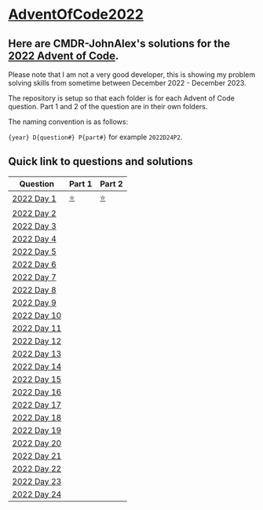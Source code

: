 # [AdventOfCode2022](https://adventofcode.com/2022/)

## Here are CMDR-JohnAlex's solutions for the [2022 Advent of Code](https://adventofcode.com/2022/).

Please note that I am not a very good developer, this is showing my problem solving skills from sometime between December 2022 - December 2023.

The repository is setup so that each folder is for each Advent of Code question. Part 1 and 2 of the question are in their own folders.

The naming convention is as follows:

`{year} D{question#} P{part#}` for example `2022D24P2`.

## Quick link to questions and solutions

| Question                                            | Part 1                         | Part 2                         |
| --------------------------------------------------- | ------------------------------ | ------------------------------ |
| [2022 Day 1](https://adventofcode.com/2022/day/1)   | [ :star: ](2022D1P1/main.cpp)  | [ :star: ](2022D1P2/main.cpp)  |
| [2022 Day 2](https://adventofcode.com/2022/day/2)   |                                |                                |
| [2022 Day 3](https://adventofcode.com/2022/day/3)   |                                |                                |
| [2022 Day 4](https://adventofcode.com/2022/day/4)   |                                |                                |
| [2022 Day 5](https://adventofcode.com/2022/day/5)   |                                |                                |
| [2022 Day 6](https://adventofcode.com/2022/day/6)   |                                |                                |
| [2022 Day 7](https://adventofcode.com/2022/day/7)   |                                |                                |
| [2022 Day 8](https://adventofcode.com/2022/day/8)   |                                |                                |
| [2022 Day 9](https://adventofcode.com/2022/day/9)   |                                |                                |
| [2022 Day 10](https://adventofcode.com/2022/day/10) |                                |                                |
| [2022 Day 11](https://adventofcode.com/2022/day/11) |                                |                                |
| [2022 Day 12](https://adventofcode.com/2022/day/12) |                                |                                |
| [2022 Day 13](https://adventofcode.com/2022/day/13) |                                |                                |
| [2022 Day 14](https://adventofcode.com/2022/day/14) |                                |                                |
| [2022 Day 15](https://adventofcode.com/2022/day/15) |                                |                                |
| [2022 Day 16](https://adventofcode.com/2022/day/16) |                                |                                |
| [2022 Day 17](https://adventofcode.com/2022/day/17) |                                |                                |
| [2022 Day 18](https://adventofcode.com/2022/day/18) |                                |                                |
| [2022 Day 19](https://adventofcode.com/2022/day/19) |                                |                                |
| [2022 Day 20](https://adventofcode.com/2022/day/20) |                                |                                |
| [2022 Day 21](https://adventofcode.com/2022/day/21) |                                |                                |
| [2022 Day 22](https://adventofcode.com/2022/day/22) |                                |                                |
| [2022 Day 23](https://adventofcode.com/2022/day/23) |                                |                                |
| [2022 Day 24](https://adventofcode.com/2022/day/24) |                                |                                |
